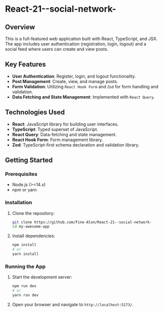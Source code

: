 # React-21--social-network-

## Overview

This is a full-featured web application built with React, TypeScript, and JSX. The app includes user authentication (registration, login, logout) and a social feed where users can create and view posts.

## Key Features

- **User Authentication**: Register, login, and logout functionality.
- **Post Management**: Create, view, and manage posts.
- **Form Validation**: Utilizing `React Hook Form` and `Zod` for form handling and validation.
- **Data Fetching and State Management**: Implemented with `React Query`.

## Technologies Used

- **React**: JavaScript library for building user interfaces.
- **TypeScript**: Typed superset of JavaScript.
- **React Query**: Data-fetching and state management.
- **React Hook Form**: Form management library.
- **Zod**: TypeScript-first schema declaration and validation library.

## Getting Started

### Prerequisites

- Node.js (>=14.x)
- npm or yarn

### Installation

1. Clone the repository:

    ```sh
    git clone https://github.com/Fine-Alon/React-21--social-network-
    cd my-awesome-app
    ```

2. Install dependencies:

    ```sh
    npm install
    # or
    yarn install
    ```

### Running the App
1. Start the development server:

    ```sh
    npm run dev
    # or
    yarn run dev
    ```

2. Open your browser and navigate to `http://localhost:5173/`.

